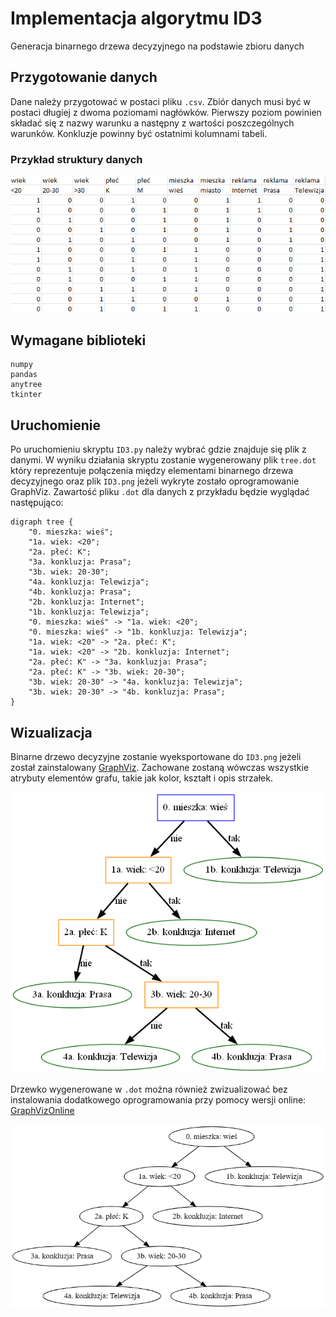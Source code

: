 
# Implementacja algorytmu ID3

Generacja binarnego drzewa decyzyjnego na podstawie zbioru danych


## Przygotowanie danych
Dane należy przygotować w postaci pliku `.csv`. Zbiór danych musi być w postaci długiej z dwoma poziomami nagłówków. Pierwszy poziom powinien składać się z nazwy warunku a następny z wartości poszczególnych warunków. Konkluzje powinny być ostatnimi kolumnami tabeli.

### Przykład struktury danych

![structure](examples/data_structure.png)
    
## Wymagane biblioteki

```
numpy
pandas
anytree
tkinter
```


## Uruchomienie

Po uruchomieniu skryptu `ID3.py` należy wybrać gdzie znajduje się plik z danymi. W wyniku działania skryptu zostanie wygenerowany plik `tree.dot` który reprezentuje połączenia między elementami binarnego drzewa decyzyjnego oraz plik `ID3.png` jeżeli wykryte zostało oprogramowanie GraphViz. Zawartość pliku `.dot` dla danych z przykładu będzie wyglądać następująco:
```
digraph tree {
    "0. mieszka: wieś";
    "1a. wiek: <20";
    "2a. płeć: K";
    "3a. konkluzja: Prasa";
    "3b. wiek: 20-30";
    "4a. konkluzja: Telewizja";
    "4b. konkluzja: Prasa";
    "2b. konkluzja: Internet";
    "1b. konkluzja: Telewizja";
    "0. mieszka: wieś" -> "1a. wiek: <20";
    "0. mieszka: wieś" -> "1b. konkluzja: Telewizja";
    "1a. wiek: <20" -> "2a. płeć: K";
    "1a. wiek: <20" -> "2b. konkluzja: Internet";
    "2a. płeć: K" -> "3a. konkluzja: Prasa";
    "2a. płeć: K" -> "3b. wiek: 20-30";
    "3b. wiek: 20-30" -> "4a. konkluzja: Telewizja";
    "3b. wiek: 20-30" -> "4b. konkluzja: Prasa";
}
```


## Wizualizacja

Binarne drzewo decyzyjne zostanie wyeksportowane do `ID3.png` jeżeli został zainstalowany [GraphViz](https://graphviz.org/). Zachowane zostaną wówczas wszystkie atrybuty elementów grafu, takie jak kolor, kształt i opis strzałek. 

![GraphViz](examples/ID3.png)

Drzewko wygenerowane w `.dot` można również zwizualizować bez instalowania dodatkowego oprogramowania przy pomocy wersji online: [GraphVizOnline](https://dreampuf.github.io/GraphvizOnline/)

![GraphViz](examples/graphviz.png)
